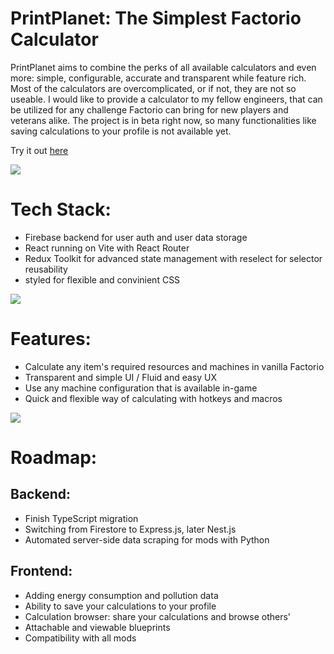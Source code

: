 # PrintPlanet: The Simplest Factorio Calculator

PrintPlanet aims to combine the perks of all available calculators and even more: simple, configurable, accurate and transparent while feature rich. Most of the calculators are overcomplicated, or if not, they are not so useable. I would like to provide a calculator to my fellow engineers, that can be utilized for any challenge Factorio can bring for new players and veterans alike. The project is in beta right now, so many functionalities like saving calculations to your profile is not available yet.

Try it out [here](https://main--timely-genie-5cbea4.netlify.app/calculator)

![](https://i.imgur.com/zmlWDFt.png)

# Tech Stack:

- Firebase backend for user auth and user data storage
- React running on Vite with React Router
- Redux Toolkit for advanced state management with reselect for selector reusability
- styled for flexible and convinient CSS

![](https://i.imgur.com/hWkZOHZ.png)

# Features:

- Calculate any item's required resources and machines in vanilla Factorio
- Transparent and simple UI / Fluid and easy UX
- Use any machine configuration that is available in-game
- Quick and flexible way of calculating with hotkeys and macros

![](https://i.imgur.com/yDPlM5L.png)

# Roadmap:

## Backend:

- Finish TypeScript migration
- Switching from Firestore to Express.js, later Nest.js
- Automated server-side data scraping for mods with Python

## Frontend:

- Adding energy consumption and pollution data
- Ability to save your calculations to your profile
- Calculation browser: share your calculations and browse others'
- Attachable and viewable blueprints
- Compatibility with all mods
